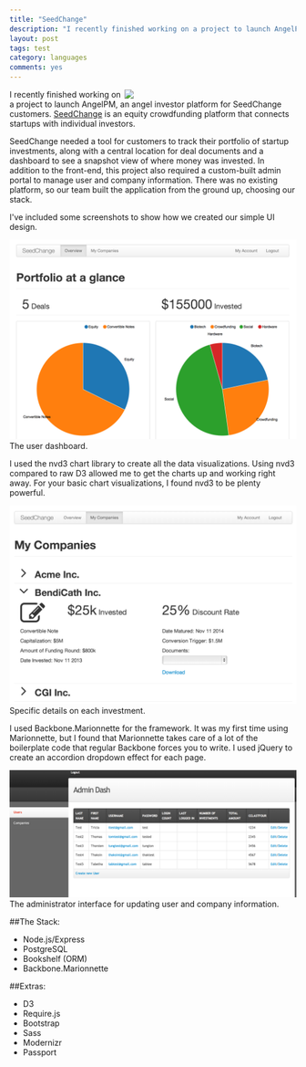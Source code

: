 ```yaml
---
title: "SeedChange"
description: "I recently finished working on a project to launch AngelPM, an angel investor platform. Our client needed a tool for customers to track their portfolio of startup investments, along with a central location for deal documents and a dashboard to see a snapshot view of where money was invested. I've included some screenshots to show how we went about the project."
layout: post
tags: test
category: languages
comments: yes
---
```


<img src="/post_resources/2014-seedchange-photos/landing-page-1.png" width="60%" align="right">I recently finished working on a project to launch AngelPM, an angel investor platform for SeedChange customers. [SeedChange](https://www.seedchange.com/) is an equity crowdfunding platform that connects startups with individual investors.

SeedChange needed a tool for customers to track their portfolio of startup investments, along with a central location for deal documents and a dashboard to see a snapshot view of where money was invested. In addition to the front-end, this project also required a custom-built admin portal to manage user and company information. There was no existing platform, so our team built the application from the ground up, choosing our stack.

I've included some screenshots to show how we created our simple UI design.

<img src="/post_resources/2014-seedchange-photos/charts-2.png">
The user dashboard.

I used the nvd3 chart library to create all the data visualizations. Using nvd3 compared to raw D3 allowed me to get the charts up and working right away. For your basic chart visualizations, I found nvd3 to be plenty powerful.

<img src="/post_resources/2014-seedchange-photos/companies.png">
Specific details on each investment.

I used Backbone.Marionnette for the framework. It was my first time using Marionnette, but I found that Marionnette takes care of a lot of the boilerplate code that regular Backbone forces you to write. I used jQuery to create an accordion dropdown effect for each page.

<img src="/post_resources/2014-seedchange-photos/admin.png">
The administrator interface for updating user and company information.

##The Stack:
- Node.js/Express
- PostgreSQL
- Bookshelf (ORM)
- Backbone.Marionnette

##Extras:
- D3
- Require.js
- Bootstrap
- Sass
- Modernizr
- Passport

